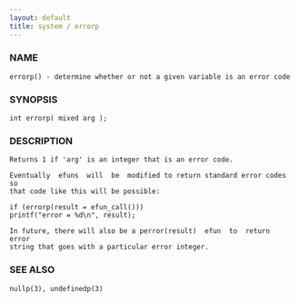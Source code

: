 ```yaml
---
layout: default
title: system / errorp
---
```






### NAME
    errorp() - determine whether or not a given variable is an error code


### SYNOPSIS
    int errorp( mixed arg );


### DESCRIPTION
    Returns 1 if 'arg' is an integer that is an error code.

    Eventually  efuns  will  be  modified to return standard error codes so
    that code like this will be possible:

    if (errorp(result = efun_call()))
    printf("error = %d\n", result);

    In future, there will also be a perror(result)  efun  to  return  error
    string that goes with a particular error integer.


### SEE ALSO
    nullp(3), undefinedp(3)



